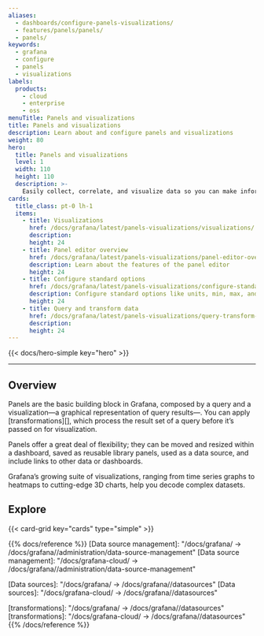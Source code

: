```yaml
---
aliases:
  - dashboards/configure-panels-visualizations/
  - features/panels/panels/
  - panels/
keywords:
  - grafana
  - configure
  - panels
  - visualizations
labels:
  products:
    - cloud
    - enterprise
    - oss
menuTitle: Panels and visualizations
title: Panels and visualizations
description: Learn about and configure panels and visualizations
weight: 80
hero:
  title: Panels and visualizations
  level: 1
  width: 110
  height: 110
  description: >-
    Easily collect, correlate, and visualize data so you can make informed decisions in real time.
cards:
  title_class: pt-0 lh-1
  items:
    - title: Visualizations
      href: /docs/grafana/latest/panels-visualizations/visualizations/
      description:
      height: 24
    - title: Panel editor overview
      href: /docs/grafana/latest/panels-visualizations/panel-editor-overview/
      description: Learn about the features of the panel editor
      height: 24
    - title: Configure standard options
      href: /docs/grafana/latest/panels-visualizations/configure-standard-options/
      description: Configure standard options like units, min, max, and colors.
      height: 24
    - title: Query and transform data
      href: /docs/grafana/latest/panels-visualizations/query-transform-data/
      description:
      height: 24
---
```


{{< docs/hero-simple key="hero" >}}

---

## Overview

Panels are the basic building block in Grafana, composed by a query and a visualization&mdash;a graphical representation of query results&mdash;. You can apply [transformations][], which process the result set of a query before it’s passed on for visualization.

Panels offer a great deal of flexibility; they can be moved and resized within a dashboard, saved as reusable library panels, used as a data source, and include links to other data or dashboards.

Grafana’s growing suite of visualizations, ranging from time series graphs to heatmaps to cutting-edge 3D charts, help you decode complex datasets.

## Explore

{{< card-grid key="cards" type="simple" >}}

<!-- The _panel_ is the basic visualization building block in Grafana.
Each panel has a query editor specific to the data source selected in the panel.
The query editor allows you to build a query that returns the data you want to visualize.

There are a wide variety of styling and formatting options for each panel.
Panels can be dragged, dropped, and resized to rearrange them on the dashboard.

Before you add a panel, ensure that you have configured a data source.

- For details about using data sources, refer to [Data sources][].

- For more information about managing data sources as an administrator, refer to [Data source management][].

  {{% admonition type="note" %}}
  [Data source management](https://grafana.com/docs/grafana/<GRAFANA_VERSION>/administration/data-source-management/) is only available in [Grafana Enterprise](https://grafana.com/docs/grafana/<GRAFANA_VERSION>/introduction/grafana-enterprise/) and [Grafana Cloud](https://grafana.com/docs/grafana-cloud/).
  {{% /admonition %}}

This section includes the following sub topics:

{{< section >}} -->

{{% docs/reference %}}
[Data source management]: "/docs/grafana/ -> /docs/grafana/<GRAFANA VERSION>/administration/data-source-management"
[Data source management]: "/docs/grafana-cloud/ -> /docs/grafana/<GRAFANA VERSION>/administration/data-source-management"

[Data sources]: "/docs/grafana/ -> /docs/grafana/<GRAFANA VERSION>/datasources"
[Data sources]: "/docs/grafana-cloud/ -> /docs/grafana/<GRAFANA VERSION>/datasources"

[transformations]: "/docs/grafana/ -> /docs/grafana/<GRAFANA VERSION>/datasources"
[transformations]: "/docs/grafana-cloud/ -> /docs/grafana/<GRAFANA VERSION>/datasources"
{{% /docs/reference %}}
